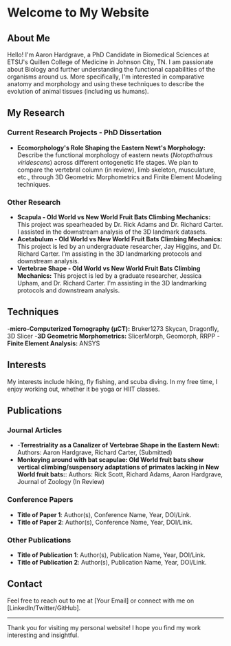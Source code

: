 # Welcome to My Website

## About Me
Hello! I'm Aaron Hardgrave, a PhD Candidate in Biomedical Sciences at ETSU's Quillen College of Medicine in Johnson City, TN. I am passionate about Biology and further understanding the functional capabilities of the organisms around us. More specifically, I'm interested in comparative anatomy and morphology and using these techniques to describe the evolution of animal tissues (including us humans). 

## My Research
### Current Research Projects - PhD Dissertation
- **Ecomorphology's Role Shaping the Eastern Newt's Morphology:** Describe the functional morphology of eastern newts (_Notopthalmus viridescens_) across different ontogenetic life stages. We plan to compare the vertebral column (in review), limb skeleton, musculature, etc., through 3D Geometric Morphometrics and Finite Element Modeling techniques. 

### Other Research
- **Scapula - Old World vs New World Fruit Bats Climbing Mechanics:** This project was spearheaded by Dr. Rick Adams and Dr. Richard Carter. I assisted in the downstream analysis of the 3D landmark datasets. 
- **Acetabulum - Old World vs New World Fruit Bats Climbing Mechanics:** This project is led by an undergraduate researcher, Jay Higgins, and Dr. Richard Carter. I'm assisting in the 3D landmarking protocols and downstream analysis.
- **Vertebrae Shape - Old World vs New World Fruit Bats Climbing Mechanics:** This project is led by a graduate researcher, Jessica Upham, and Dr. Richard Carter. I'm assisting in the 3D landmarking protocols and downstream analysis.

## Techniques
-**micro-Computerized Tomography (µCT):** Bruker1273 Skycan, Dragonfly, 3D Slicer
-**3D Geometric Morphometrics:** SlicerMorph, Geomorph, RRPP
-**Finite Element Analysis:** ANSYS 


## Interests
My interests include hiking, fly fishing, and scuba diving. In my free time, I enjoy working out, whether it be yoga or HIIT classes.

## Publications
### Journal Articles
- -**Terrestriality as a Canalizer of Vertebrae Shape in the Eastern Newt:** Authors: Aaron Hardgrave, Richard Carter, (Submitted) 
- **Monkeying around with bat scapulae: Old World fruit bats show vertical climbing/suspensory adaptations of primates lacking in New World fruit bats:**: Authors: Rick Scott, Richard Adams, Aaron Hardgrave, Journal of Zoology (In Review)


### Conference Papers
- **Title of Paper 1**: Author(s), Conference Name, Year, DOI/Link.
- **Title of Paper 2**: Author(s), Conference Name, Year, DOI/Link.

### Other Publications
- **Title of Publication 1**: Author(s), Publication Name, Year, DOI/Link.
- **Title of Publication 2**: Author(s), Publication Name, Year, DOI/Link.

## Contact
Feel free to reach out to me at [Your Email] or connect with me on [LinkedIn/Twitter/GitHub].

---

Thank you for visiting my personal website! I hope you find my work interesting and insightful.
